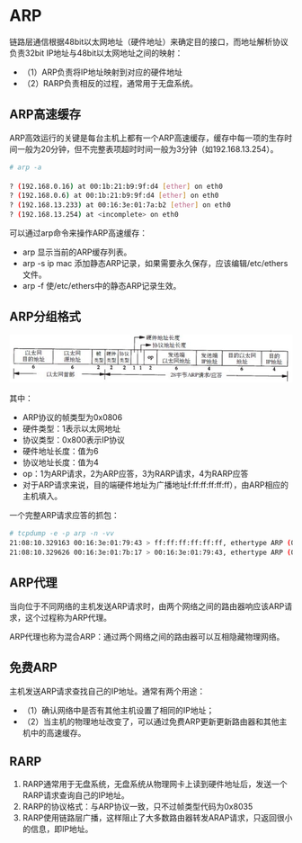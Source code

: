 # ARP

链路层通信根据48bit以太网地址（硬件地址）来确定目的接口，而地址解析协议负责32bit IP地址与48bit以太网地址之间的映射：

- （1）ARP负责将IP地址映射到对应的硬件地址
- （2）RARP负责相反的过程，通常用于无盘系统。

## ARP高速缓存

ARP高效运行的关键是每台主机上都有一个ARP高速缓存，缓存中每一项的生存时间一般为20分钟，但不完整表项超时时间一般为3分钟（如192.168.13.254）。

```sh
# arp -a

? (192.168.0.16) at 00:1b:21:b9:9f:d4 [ether] on eth0
? (192.168.0.6) at 00:1b:21:b9:9f:d4 [ether] on eth0
? (192.168.13.233) at 00:16:3e:01:7a:b2 [ether] on eth0
? (192.168.13.254) at <incomplete> on eth0
```

可以通过arp命令来操作ARP高速缓存：

- arp 显示当前的ARP缓存列表。
- arp -s ip mac 添加静态ARP记录，如果需要永久保存，应该编辑/etc/ethers文件。
- arp -f 使/etc/ethers中的静态ARP记录生效。

## ARP分组格式

![](images/201210212059568914.jpg)

其中：

* ARP协议的帧类型为0x0806
* 硬件类型：1表示以太网地址
* 协议类型：0x800表示IP协议
* 硬件地址长度：值为6
* 协议地址长度：值为4
* op：1为ARP请求，2为ARP应答，3为RARP请求，4为RARP应答
* 对于ARP请求来说，目的端硬件地址为广播地址f:ff:ff:ff:ff:ff），由ARP相应的主机填入。

一个完整ARP请求应答的抓包：

```sh
# tcpdump -e -p arp -n -vv
21:08:10.329163 00:16:3e:01:79:43 > ff:ff:ff:ff:ff:ff, ethertype ARP (0x0806), length 42: Ethernet (len 6), IPv4 (len 4), Request who-has 192.168.14.23 tell 192.168.13.43, length 28
21:08:10.329626 00:16:3e:01:7b:17 > 00:16:3e:01:79:43, ethertype ARP (0x0806), length 60: Ethernet (len 6), IPv4 (len 4), Reply 192.168.14.23 is-at 00:16:3e:01:7b:17, length 46
```

## ARP代理

当向位于不同网络的主机发送ARP请求时，由两个网络之间的路由器响应该ARP请求，这个过程称为ARP代理。

ARP代理也称为混合ARP：通过两个网络之间的路由器可以互相隐藏物理网络。

## 免费ARP

主机发送ARP请求查找自己的IP地址。通常有两个用途：

- （1）确认网络中是否有其他主机设置了相同的IP地址；
- （2）当主机的物理地址改变了，可以通过免费ARP更新更新路由器和其他主机中的高速缓存。

## RARP

1. RARP通常用于无盘系统，无盘系统从物理网卡上读到硬件地址后，发送一个RARP请求查询自己的IP地址。
2. RARP的协议格式：与ARP协议一致，只不过帧类型代码为0x8035
3. RARP使用链路层广播，这样阻止了大多数路由器转发ARAP请求，只返回很小的信息，即IP地址。

